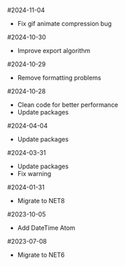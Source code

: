 #2024-11-04
- Fix gif animate compression bug

#2024-10-30
- Improve export algorithm

#2024-10-29
- Remove formatting problems

#2024-10-28
- Clean code for better performance
- Update packages

#2024-04-04
- Update packages

#2024-03-31
- Update packages
- Fix warning

#2024-01-31
- Migrate to NET8

#2023-10-05
- Add DateTime Atom

#2023-07-08
- Migrate to NET6
